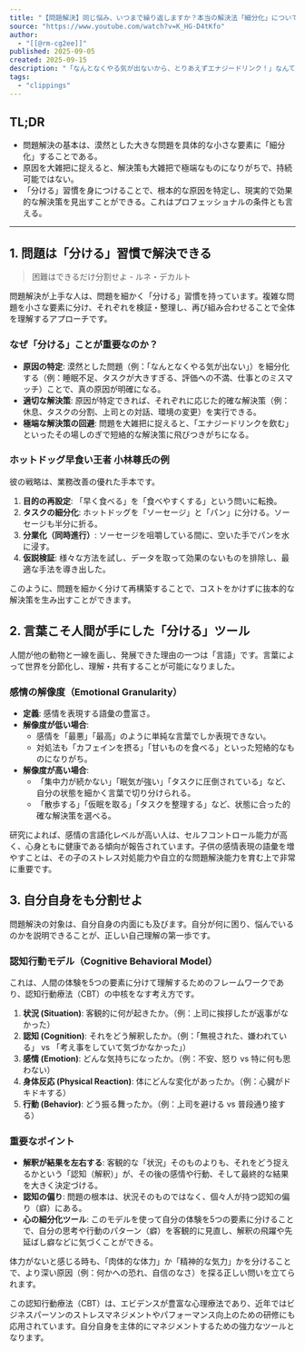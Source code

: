 ```yaml
---
title: "【問題解決】同じ悩み、いつまで繰り返しますか？本当の解決法「細分化」について解説します。"
source: "https://www.youtube.com/watch?v=K_HG-D4tKfo"
author:
  - "[[@rm-cg2ee]]"
published: 2025-09-05
created: 2025-09-15
description: "「なんとなくやる気が出ないから、とりあえずエナジードリンク！」なんて、その場しのぎの方法をとっていませんか？実はそれ、原因をざっくり捉えてしまっているからなんです。問題解決のコツは「細分化」です。やる気が出ないのは、寝不足なのか、それともタスクが多過ぎるからなのか──原因を分けて見ると、解決のヒントが見えてきます..."
tags:
  - "clippings"
---
```

## TL;DR

- 問題解決の基本は、漠然とした大きな問題を具体的な小さな要素に「細分化」することである。
- 原因を大雑把に捉えると、解決策も大雑把で極端なものになりがちで、持続可能ではない。
- 「分ける」習慣を身につけることで、根本的な原因を特定し、現実的で効果的な解決策を見出すことができる。これはプロフェッショナルの条件とも言える。

---

## 1. 問題は「分ける」習慣で解決できる

> 困難はできるだけ分割せよ - ルネ・デカルト

問題解決が上手な人は、問題を細かく「分ける」習慣を持っています。複雑な問題を小さな要素に分け、それぞれを検証・整理し、再び組み合わせることで全体を理解するアプローチです。

### なぜ「分ける」ことが重要なのか？

- **原因の特定**: 漠然とした問題（例：「なんとなくやる気が出ない」）を細分化する（例：睡眠不足、タスクが大きすぎる、評価への不満、仕事とのミスマッチ）ことで、真の原因が明確になる。
- **適切な解決策**: 原因が特定できれば、それぞれに応じた的確な解決策（例：休息、タスクの分割、上司との対話、環境の変更）を実行できる。
- **極端な解決策の回避**: 問題を大雑把に捉えると、「エナジードリンクを飲む」といったその場しのぎで短絡的な解決策に飛びつきがちになる。

### ホットドッグ早食い王者 小林尊氏の例

彼の戦略は、業務改善の優れた手本です。

1. **目的の再設定**: 「早く食べる」を「食べやすくする」という問いに転換。
2. **タスクの細分化**: ホットドッグを「ソーセージ」と「パン」に分ける。ソーセージも半分に折る。
3. **分業化（同時進行）**: ソーセージを咀嚼している間に、空いた手でパンを水に浸す。
4. **仮説検証**: 様々な方法を試し、データを取って効果のないものを排除し、最適な手法を導き出した。

このように、問題を細かく分けて再構築することで、コストをかけずに抜本的な解決策を生み出すことができます。

## 2. 言葉こそ人間が手にした「分ける」ツール

人間が他の動物と一線を画し、発展できた理由の一つは「言語」です。言葉によって世界を分節化し、理解・共有することが可能になりました。

### 感情の解像度（Emotional Granularity）

- **定義**: 感情を表現する語彙の豊富さ。
- **解像度が低い場合**:
  - 感情を「最悪」「最高」のように単純な言葉でしか表現できない。
  - 対処法も「カフェインを摂る」「甘いものを食べる」といった短絡的なものになりがち。
- **解像度が高い場合**:
  - 「集中力が続かない」「眠気が強い」「タスクに圧倒されている」など、自分の状態を細かく言葉で切り分けられる。
  - 「散歩する」「仮眠を取る」「タスクを整理する」など、状態に合った的確な解決策を選べる。

研究によれば、感情の言語化レベルが高い人は、セルフコントロール能力が高く、心身ともに健康である傾向が報告されています。子供の感情表現の語彙を増やすことは、その子のストレス対処能力や自立的な問題解決能力を育む上で非常に重要です。

## 3. 自分自身をも分割せよ

問題解決の対象は、自分自身の内面にも及びます。自分が何に困り、悩んでいるのかを説明できることが、正しい自己理解の第一歩です。

### 認知行動モデル（Cognitive Behavioral Model）

これは、人間の体験を5つの要素に分けて理解するためのフレームワークであり、認知行動療法（CBT）の中核をなす考え方です。

1. **状況 (Situation)**: 客観的に何が起きたか。（例：上司に挨拶したが返事がなかった）
2. **認知 (Cognition)**: それをどう解釈したか。（例：「無視された、嫌われている」 vs 「考え事をしていて気づかなかった」）
3. **感情 (Emotion)**: どんな気持ちになったか。（例：不安、怒り vs 特に何も思わない）
4. **身体反応 (Physical Reaction)**: 体にどんな変化があったか。（例：心臓がドキドキする）
5. **行動 (Behavior)**: どう振る舞ったか。（例：上司を避ける vs 普段通り接する）

### 重要なポイント

- **解釈が結果を左右する**: 客観的な「状況」そのものよりも、それをどう捉えるかという「認知（解釈）」が、その後の感情や行動、そして最終的な結果を大きく決定づける。
- **認知の偏り**: 問題の根本は、状況そのものではなく、個々人が持つ認知の偏り（癖）にある。
- **心の細分化ツール**: このモデルを使って自分の体験を5つの要素に分けることで、自分の思考や行動のパターン（癖）を客観的に見直し、解釈の飛躍や先延ばし癖などに気づくことができる。

体力がないと感じる時も、「肉体的な体力」か「精神的な気力」かを分けることで、より深い原因（例：何かへの恐れ、自信のなさ）を探る正しい問いを立てられます。

この認知行動療法（CBT）は、エビデンスが豊富な心理療法であり、近年ではビジネスパーソンのストレスマネジメントやパフォーマンス向上のための研修にも応用されています。自分自身を主体的にマネジメントするための強力なツールとなります。

